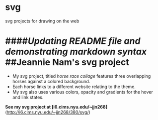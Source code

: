# svg
svg projects for drawing on the web

####*Updating README file and demonstrating markdown syntax*
##Jeannie Nam's svg project
=========================

* My svg project, titled *horse race collage* features three overlapping horses against a colored background. 
* Each horse links to a different website relating to the theme.
* My svg also uses various colors, opacity and gradients for the hover and link states.

**See my svg project at [i6.cims.nyu.edu/~jjn268]** (http://i6.cims.nyu.edu/~jjn268/380/svg/)
